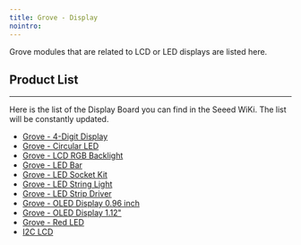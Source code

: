 ```yaml
---
title: Grove - Display
nointro:
---
```


Grove modules that are related to LCD or LED displays are listed here.

## Product  List
---

Here is the list of the Display Board you can find in the Seeed WiKi. The list will be constantly updated.

- [Grove - 4-Digit Display](/Grove-4-Digit_Display/)
- [Grove - Circular LED](/Grove-Circular_LED/)
- [Grove - LCD RGB Backlight](/Grove-LCD_RGB_Backlight/)
- [Grove - LED Bar](/Grove-LED_Bar/)
- [Grove - LED Socket Kit](/Grove-LED_Socket_Kit/)
- [Grove - LED String Light](/Grove-LED_String_Light/)
- [Grove - LED Strip Driver](/Grove-LED_Strip_Driver/)
- [Grove - OLED Display 0.96 inch](/Grove-OLED_Display_0.96inch/)
- [Grove - OLED Display 1.12&#34;](/Grove-OLED_Display_1.12inch/)
- [Grove - Red LED](/Grove-Red_LED/)
- [I2C LCD](/I2C_LCD/)

